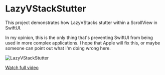 
# LazyVStackStutter
This project demonstrates how LazyVStacks stutter within a ScrollView in SwiftUI.

In my opinion, this is the only thing that's preventing SwiftUI from being used in more complex applications. I hope that Apple will fix this, or maybe someone can point out what I'm doing wrong here.

![LazyVStackStutter](https://user-images.githubusercontent.com/120388/126373824-a6b9214e-4515-4f46-934c-24f78881c606.gif)

[Watch full video](https://www.youtube.com/watch?v=_xT89lZcUAc)
